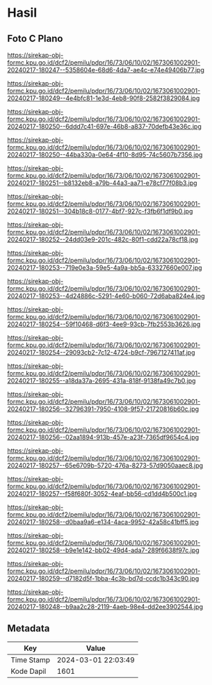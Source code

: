 # Hasil

## Foto C Plano

https://sirekap-obj-formc.kpu.go.id/dcf2/pemilu/pdpr/16/73/06/10/02/1673061002901-20240217-180247--5358604e-68d6-4da7-ae4c-e74e49406b77.jpg

https://sirekap-obj-formc.kpu.go.id/dcf2/pemilu/pdpr/16/73/06/10/02/1673061002901-20240217-180249--4e4bfc81-1e3d-4eb8-90f8-2582f3829084.jpg

https://sirekap-obj-formc.kpu.go.id/dcf2/pemilu/pdpr/16/73/06/10/02/1673061002901-20240217-180250--6ddd7c41-697e-46b8-a837-70defb43e36c.jpg

https://sirekap-obj-formc.kpu.go.id/dcf2/pemilu/pdpr/16/73/06/10/02/1673061002901-20240217-180250--44ba330a-0e64-4f10-8d95-74c5607b7356.jpg

https://sirekap-obj-formc.kpu.go.id/dcf2/pemilu/pdpr/16/73/06/10/02/1673061002901-20240217-180251--b8132eb8-a79b-44a3-aa71-e78cf77f08b3.jpg

https://sirekap-obj-formc.kpu.go.id/dcf2/pemilu/pdpr/16/73/06/10/02/1673061002901-20240217-180251--304b18c8-0177-4bf7-927c-f3fb6f1df9b0.jpg

https://sirekap-obj-formc.kpu.go.id/dcf2/pemilu/pdpr/16/73/06/10/02/1673061002901-20240217-180252--24dd03e9-201c-482c-80f1-cdd22a78cf18.jpg

https://sirekap-obj-formc.kpu.go.id/dcf2/pemilu/pdpr/16/73/06/10/02/1673061002901-20240217-180253--719e0e3a-59e5-4a9a-bb5a-63327660e007.jpg

https://sirekap-obj-formc.kpu.go.id/dcf2/pemilu/pdpr/16/73/06/10/02/1673061002901-20240217-180253--4d24886c-5291-4e60-b060-72d6aba824e4.jpg

https://sirekap-obj-formc.kpu.go.id/dcf2/pemilu/pdpr/16/73/06/10/02/1673061002901-20240217-180254--59f10468-d6f3-4ee9-93cb-7fb2553b3626.jpg

https://sirekap-obj-formc.kpu.go.id/dcf2/pemilu/pdpr/16/73/06/10/02/1673061002901-20240217-180254--29093cb2-7c12-4724-b9cf-7967127411af.jpg

https://sirekap-obj-formc.kpu.go.id/dcf2/pemilu/pdpr/16/73/06/10/02/1673061002901-20240217-180255--a18da37a-2695-431a-818f-9138fa49c7b0.jpg

https://sirekap-obj-formc.kpu.go.id/dcf2/pemilu/pdpr/16/73/06/10/02/1673061002901-20240217-180256--32796391-7950-4108-9f57-21720816b60c.jpg

https://sirekap-obj-formc.kpu.go.id/dcf2/pemilu/pdpr/16/73/06/10/02/1673061002901-20240217-180256--02aa1894-913b-457e-a23f-7365df9654c4.jpg

https://sirekap-obj-formc.kpu.go.id/dcf2/pemilu/pdpr/16/73/06/10/02/1673061002901-20240217-180257--65e6709b-5720-476a-8273-57d9050aaec8.jpg

https://sirekap-obj-formc.kpu.go.id/dcf2/pemilu/pdpr/16/73/06/10/02/1673061002901-20240217-180257--f58f680f-3052-4eaf-bb56-cd1dd4b500c1.jpg

https://sirekap-obj-formc.kpu.go.id/dcf2/pemilu/pdpr/16/73/06/10/02/1673061002901-20240217-180258--d0baa9a6-e134-4aca-9952-42a58c41bff5.jpg

https://sirekap-obj-formc.kpu.go.id/dcf2/pemilu/pdpr/16/73/06/10/02/1673061002901-20240217-180258--b9e1e142-bb02-49d4-ada7-289f6638f97c.jpg

https://sirekap-obj-formc.kpu.go.id/dcf2/pemilu/pdpr/16/73/06/10/02/1673061002901-20240217-180259--d7182d5f-1bba-4c3b-bd7d-ccdc1b343c90.jpg

https://sirekap-obj-formc.kpu.go.id/dcf2/pemilu/pdpr/16/73/06/10/02/1673061002901-20240217-180248--b9aa2c28-2119-4aeb-98e4-dd2ee3902544.jpg


## Metadata

| Key        | Value               |
| ---------- | ------------------- |
| Time Stamp | 2024-03-01 22:03:49 |
| Kode Dapil | 1601                |




